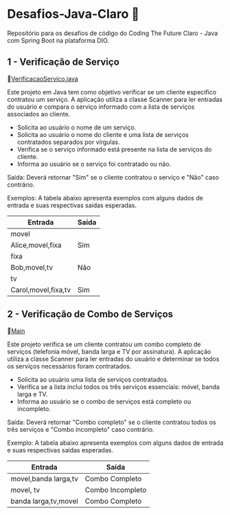 # Desafios-Java-Claro 🚀
Repositório para os desafios de código do Coding The Future Claro - Java com Spring Boot na plataforma DIO.

## 1 - Verificação de Serviço

🔗[VerificacaoServico.java](https://github.com/RawanaSouza/Desafios-Java/blob/main/DesafiosCodigoClaro/src/VerificacaoServico.java)

Este projeto em Java tem como objetivo verificar se um cliente especifico contratou um serviço. A aplicação utiliza a classe Scanner para ler entradas do usuário e compara o serviço informado com a lista de serviços associados ao cliente.

- Solicita ao usuário o nome de um serviço.
- Solicita ao usuário o nome do cliente e uma lista de serviços contratados separados por vírgulas.
- Verifica se o serviço informado está presente na lista de serviços do cliente.
- Informa ao usuário se o serviço foi contratado ou não.

Saída: Deverá retornar "Sim" se o cliente contratou o serviço e "Não" caso contrário.

Exemplos: A tabela abaixo apresenta exemplos com alguns dados de entrada e suas respectivas saídas esperadas.

| Entrada | Saída |
|---------|------|
| movel |
  Alice,movel,fixa| Sim |
| fixa
  Bob,movel,tv | Não |
| tv
  Carol,movel,fixa,tv | Sim |


## 2 - Verificação de Combo de Serviços

🔗[Main](https://github.com/RawanaSouza/Desafios-Java/blob/main/DesafiosCodigoClaro/src/Main.java)

Este projeto verifica se um cliente contratou um combo completo de serviços (telefonia móvel, banda larga e TV por assinatura). A aplicação utiliza a classe Scanner para ler entradas do usuário e determinar se todos os serviços necessários foram contratados.

- Solicita ao usuário uma lista de serviços contratados.
- Verifica se a lista inclui todos os três serviços essenciais: móvel, banda larga e TV.
- Informa ao usuário se o combo de serviços está completo ou incompleto.

Saída: Deverá retornar "Combo completo" se o cliente contratou todos os três serviços e "Combo incompleto" caso contrário.

Exemplo: A tabela abaixo apresenta exemplos com alguns dados de entrada e suas respectivas saídas esperadas.

| Entrada | Saída |
|---------|-------|
| movel,banda larga,tv | Combo Completo |
| movel, tv | Combo Incompleto |
| banda larga,tv,movel | Combo Completo |

